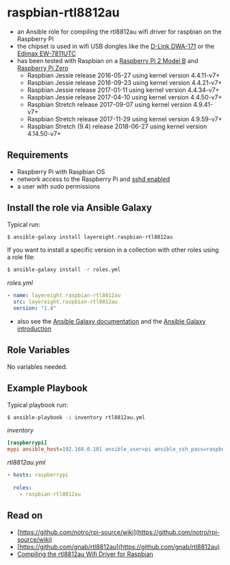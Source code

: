 # raspbian-rtl8812au

* an Ansible role for compiling the rtl8812au wifi driver for raspbian on the Raspberry Pi
* the chipset is used in wifi USB dongles like the
[D-Link DWA-171](http://us.dlink.com/products/connect/wireless-ac-dual-band-usb-adapter/) or the
[Edimax EW-7811UTC](http://us.edimax.com/edimax/merchandise/merchandise_detail/data/edimax/us/wireless_adapters_ac600_dual-band/ew-7811utc/)
* has been tested with Raspbian on a 
[Raspberry Pi 2 Model B](https://www.raspberrypi.org/products/raspberry-pi-2-model-b/) and 
[Raspberry Pi Zero](https://www.raspberrypi.org/products/pi-zero/)
  * Raspbian Jessie release 2016-05-27 using kernel version 4.4.11-v7+
  * Raspbian Jessie release 2016-09-23 using kernel version 4.4.21-v7+
  * Raspbian Jessie release 2017-01-11 using kernel version 4.4.34-v7+
  * Raspbian Jessie release 2017-04-10 using kernel version 4.4.50-v7+
  * Raspbian Stretch release 2017-09-07 using kernel version 4.9.41-v7+
  * Raspbian Stretch release 2017-11-29 using kernel version 4.9.59-v7+
  * Raspbian Stretch (9.4) release 2018-06-27 using kernel version 4.14.50-v7+

## Requirements

* Raspberry Pi with Raspbian OS
* network access to the Raspberry Pi and [sshd enabled](https://layereight.de/raspberry-pi/2017/02/28/ssh-headless-Raspberry-Pi.html)
* a user with sudo permissions

## Install the role via Ansible Galaxy

Typical run:
```sh
$ ansible-galaxy install layereight.raspbian-rtl8812au
```

If you want to install a specific version in a collection with other roles using a role file:
```sh
$ ansible-galaxy install -r roles.yml
```
*roles.yml*
```YAML
- name: layereight.raspbian-rtl8812au
  src: layereight.raspbian-rtl8812au
  version: "1.4"
```
* also see the [Ansible Galaxy documentation](http://docs.ansible.com/ansible/galaxy.html) and the 
[Ansible Galaxy introduction](https://galaxy.ansible.com/intro)

## Role Variables

No variables needed.

## Example Playbook

Typical playbook run:
```sh
$ ansible-playbook -i inventory rtl8812au.yml
```

*inventory*
```INI
[raspberrypi]
mypi ansible_host=192.168.0.101 ansible_user=pi ansible_ssh_pass=raspberry 
```

*rtl8812au.yml*
```YAML
- hosts: raspberrypi
  
  roles:
    - raspbian-rtl8812au
```

## Read on

* [https://github.com/notro/rpi-source/wiki](https://github.com/notro/rpi-source/wiki)
* [https://github.com/gnab/rtl8812au](https://github.com/gnab/rtl8812au)
* [Compiling the rtl8812au Wifi Driver for Raspbian](https://layereight.de/raspberry-pi/2016/08/25/raspbian-rtl8812au.html)
